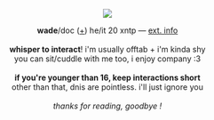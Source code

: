 <p align="center">
<img src="https://i.imgur.com/q95Xx6I.png">
</p>
<p align="center">
  <b>wade</b>/doc (<a href="https://pronouns.cc/@deadpool">+</a>) he/it 20 xntp ― <a href="https://funny.straw.page/">ext. info</a>
  <br><br>
<b>whisper to interact</b>! i'm usually offtab + i'm kinda shy
<br>you can sit/cuddle with me too, i enjoy company :3
<br><br><b>if you're younger than 16, keep interactions short</b>
<br>other than that, dnis are pointless. i'll just ignore you
  <br><br><i>thanks for reading, goodbye !</i>
</p>

